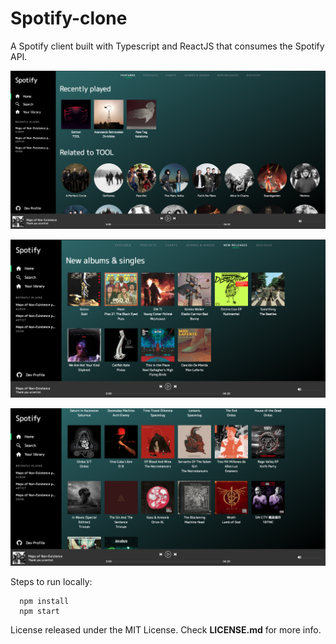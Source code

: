 # Spotify-clone

A Spotify client built with Typescript and ReactJS that consumes the Spotify API.

![featured](https://github.com/devHawk42/spotify-clone/blob/master/presentationPics/home-featured.png "featured")

![new_releases](https://github.com/devHawk42/spotify-clone/blob/master/presentationPics/home-new_releases.png "new_releases")

![home](https://github.com/devHawk42/spotify-clone/blob/master/presentationPics/home.png "home")

Steps to run locally:
```
  npm install
  npm start
```
License released under the MIT License. Check **LICENSE.md** for more info.
